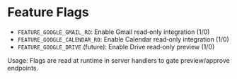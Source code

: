 # Feature Flags

- `FEATURE_GOOGLE_GMAIL_RO`: Enable Gmail read‑only integration (1/0)
- `FEATURE_GOOGLE_CALENDAR_RO`: Enable Calendar read‑only integration (1/0)
- `FEATURE_GOOGLE_DRIVE` (future): Enable Drive read‑only preview (1/0)

Usage: Flags are read at runtime in server handlers to gate preview/approve endpoints.
